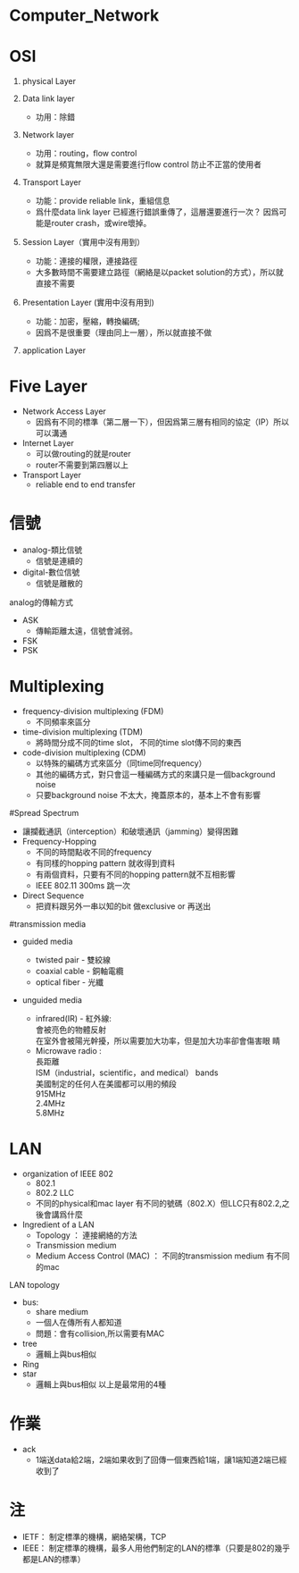 # Computer_Network

# OSI
1.	physical Layer
2.	Data link layer
	*	功用：除錯
3.	Network layer
	*	功用：routing，flow control
	*	就算是頻寬無限大還是需要進行flow control 防止不正當的使用者

4.	Transport Layer
	*	功能：provide reliable link，重組信息
	*	爲什麼data link layer 已經進行錯誤重傳了，這層還要進行一次？
		因爲可能是router crash，或wire壞掉。

5.	Session Layer（實用中沒有用到）
	*	功能：連接的權限，連接路徑
	*	大多數時間不需要建立路徑（網絡是以packet solution的方式），所以就直接不需要

6.	Presentation Layer (實用中沒有用到)
	*	功能：加密，壓縮，轉換編碼;
	*	因爲不是很重要（理由同上一層），所以就直接不做
7. 	application Layer

# Five Layer

+	Network Access Layer
	*	因爲有不同的標準（第二層一下），但因爲第三層有相同的協定（IP）所以可以溝通
+	Internet Layer
	*	可以做routing的就是router
	*	router不需要到第四層以上
+	Transport Layer
	*	reliable end to end transfer

# 信號
+	analog-類比信號
	*	信號是連續的
+	digital-數位信號
	*	信號是離散的

analog的傳輸方式
+	ASK
	*	傳輸距離太遠，信號會減弱。
+	FSK
+	PSK

# Multiplexing
+	frequency-division multiplexing (FDM)
	*	不同頻率來區分
+	time-division multiplexing (TDM)
	*	將時間分成不同的time slot， 不同的time slot傳不同的東西
+	code-division multiplexing (CDM)
	*	以特殊的編碼方式來區分（同time同frequency）
	*	其他的編碼方式，對只會這一種編碼方式的來講只是一個background
		noise
	*	只要background noise 不太大，掩蓋原本的，基本上不會有影響

#Spread Spectrum
+	讓攔截通訊（interception）和破壞通訊（jamming）變得困難
+	Frequency-Hopping
	*	不同的時間點收不同的frequency
	*	有同樣的hopping pattern 就收得到資料
	*	有兩個資料，只要有不同的hopping pattern就不互相影響
	*	IEEE 802.11 300ms 跳一次
+	Direct Sequence
	*	把資料跟另外一串以知的bit 做exclusive or 再送出

#transmission media
+	guided media
	*	twisted pair - 雙絞線
	*	coaxial cable - 銅軸電纜
	*	optical fiber - 光纖
	
+	unguided media
	*	infrared(IR) - 紅外線:  
		會被亮色的物體反射  
		在室外會被陽光幹擾，所以需要加大功率，但是加大功率卻會傷害眼
		睛
	*	Microwave radio :  
		長距離  
		ISM（industrial，scientific，and medical） bands  
		美國制定的任何人在美國都可以用的頻段  
		915MHz  
		2.4MHz  
		5.8MHz

# LAN
-	organization of IEEE 802
	*	802.1
	*	802.2 LLC
	*	不同的physical和mac layer 有不同的號碼（802.X）但LLC只有802.2,之後會講爲什麼
-	Ingredient of a LAN
	*	Topology ： 連接網絡的方法
	*	Transmission medium
	*	Medium Access Control (MAC) ： 不同的transmission medium 有不同的mac

LAN topology
-	bus: 
	*	share medium
	*	一個人在傳所有人都知道
	*	問題：會有collision,所以需要有MAC
-	tree
	*	邏輯上與bus相似
-	Ring
-	star
	*	邏輯上與bus相似
以上是最常用的4種

# 作業

+	ack 
	*	1端送data給2端，2端如果收到了回傳一個東西給1端，讓1端知道2端已經收到了

# 注
-	IETF： 制定標準的機構，網絡架構，TCP
-	IEEE： 制定標準的機構，最多人用他們制定的LAN的標準（只要是802的幾乎都是LAN的標準）
